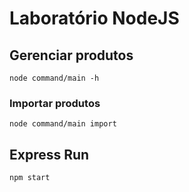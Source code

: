 # Laboratório NodeJS

## Gerenciar produtos

    node command/main -h

### Importar produtos

    node command/main import

## Express Run

    npm start